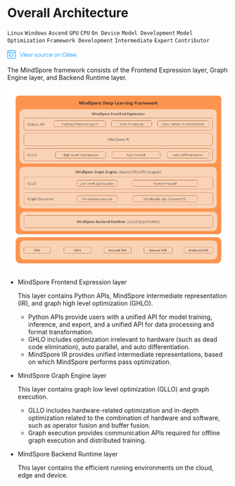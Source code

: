 # Overall Architecture

`Linux` `Windows` `Ascend` `GPU` `CPU` `On Device` `Model Development` `Model Optimization` `Framework Development` `Intermediate` `Expert` `Contributor`

<a href="https://gitee.com/mindspore/docs/blob/master/docs/note/source_en/design/mindspore/architecture.md" target="_blank"><img src="../../_static/logo_source.png"></a>

The MindSpore framework consists of the Frontend Expression layer, Graph Engine layer, and Backend Runtime layer.

![architecture](./images/architecture.png)

- MindSpore Frontend Expression layer

  This layer contains Python APIs, MindSpore intermediate representation (IR), and graph high level optimization (GHLO).
  - Python APIs provide users with a unified API for model training, inference, and export, and a unified API for data processing and format transformation.
  - GHLO includes optimization irrelevant to hardware (such as dead code elimination), auto parallel, and auto differentiation.
  - MindSpore IR provides unified intermediate representations, based on which MindSpore performs pass optimization.

- MindSpore Graph Engine layer

  This layer contains graph low level optimization (GLLO) and graph execution.
  - GLLO includes hardware-related optimization and in-depth optimization related to the combination of hardware and software, such as operator fusion and buffer fusion.
  - Graph execution provides communication APIs required for offline graph execution and distributed training.

- MindSpore Backend Runtime layer

  This layer contains the efficient running environments on the cloud, edge and device.
